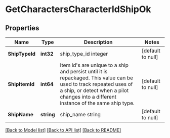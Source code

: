 # GetCharactersCharacterIdShipOk

## Properties
Name | Type | Description | Notes
------------ | ------------- | ------------- | -------------
**ShipTypeId** | **int32** | ship_type_id integer | [default to null]
**ShipItemId** | **int64** | Item id&#39;s are unique to a ship and persist until it is repackaged. This value can be used to track repeated uses of a ship, or detect when a pilot changes into a different instance of the same ship type. | [default to null]
**ShipName** | **string** | ship_name string | [default to null]

[[Back to Model list]](../README.md#documentation-for-models) [[Back to API list]](../README.md#documentation-for-api-endpoints) [[Back to README]](../README.md)


